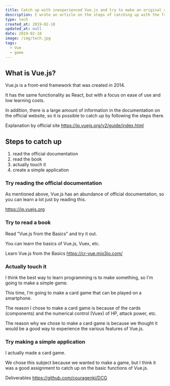 ```yaml
---
title: Catch up with inexperienced Vue.js and try to make an original card game
description: I wrote an article on the steps of catching up with the front-end framework "Vue.js".
type: tech
created_at: 2019-02-18
updated_at: null
date: 2019-02-18
image: /img/tech.jpg
tags:
  - Vue
  - game
---
```


## What is Vue.js?

Vue.js is a front-end framework that was created in 2014.

It has the same functionality as React, but with a focus on ease of use and low learning costs.

In addition, there is a large amount of information in the documentation on the official website, so it is possible to catch up by following the steps there.

Explanation by official site
https://jp.vuejs.org/v2/guide/index.html

## Steps to catch up

1. read the official documentation
1. read the book
1. actually touch it
1. create a simple application

### Try reading the official documentation

As mentioned above, Vue.js has an abundance of official documentation, so you can learn a lot just by reading this.

https://jp.vuejs.org

### Try to read a book

Read "Vue.js from the Basics" and try it out.

You can learn the basics of Vue.js, Vuex, etc.

Learn Vue.js from the Basics
https://cr-vue.mio3io.com/

### Actually touch it

I think the best way to learn programming is to make something, so I'm going to make a simple game.

This time, I'm going to make a card game that can be played on a smartphone.

The reason I chose to make a card game is because of the cards (components) and the numerical control (Vuex) of HP, attack power, etc.

The reason why we chose to make a card game is because we thought it would be a good way to experience the various features of Vue.js.

### Try making a simple application

I actually made a card game.

We chose this subject because we wanted to make a game, but I think it was a good assignment to catch up on the basic functions of Vue.js.

Deliverables
https://github.com/couragenki/DCG